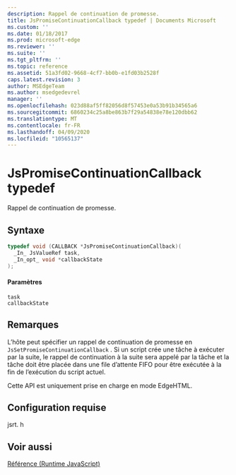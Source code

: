 ```yaml
---
description: Rappel de continuation de promesse.
title: JsPromiseContinuationCallback typedef | Documents Microsoft
ms.custom: ''
ms.date: 01/18/2017
ms.prod: microsoft-edge
ms.reviewer: ''
ms.suite: ''
ms.tgt_pltfrm: ''
ms.topic: reference
ms.assetid: 51a3fd02-9668-4cf7-bb0b-e1fd03b2528f
caps.latest.revision: 3
author: MSEdgeTeam
ms.author: msedgedevrel
manager: ''
ms.openlocfilehash: 023d88af5ff82056d8f57453e0a53b91b34565a6
ms.sourcegitcommit: 6860234c25a8be863b7f29a54838e78e120dbb62
ms.translationtype: MT
ms.contentlocale: fr-FR
ms.lasthandoff: 04/09/2020
ms.locfileid: "10565137"
---
```

# JsPromiseContinuationCallback typedef
Rappel de continuation de promesse.  
  
## Syntaxe  
  
```cpp  
typedef void (CALLBACK *JsPromiseContinuationCallback)(  
  _In_ JsValueRef task,  
  _In_opt_ void *callbackState  
);  
```  
  
#### Paramètres  
 `task`  
  `callbackState`  
  
## Remarques  
 L’hôte peut spécifier un rappel de continuation de promesse en `JsSetPromiseContinuationCallback` . Si un script crée une tâche à exécuter par la suite, le rappel de continuation à la suite sera appelé par la tâche et la tâche doit être placée dans une file d’attente FIFO pour être exécutée à la fin de l’exécution du script actuel.  
  
 Cette API est uniquement prise en charge en mode EdgeHTML.  
  
## Configuration requise  
 jsrt. h  
  
## Voir aussi  
 [Référence (Runtime JavaScript)](../chakra-hosting/reference-javascript-runtime.md)